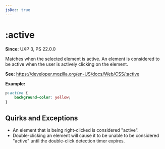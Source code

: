 ```yaml
---
jsDoc: true
---
```

# :active

**Since:** UXP 3, PS 22.0.0

Matches when the selected element is active. An element is considered to be active when the user is actively clicking on the element. 

**See:** https://developer.mozilla.org/en-US/docs/Web/CSS/:active

**Example:**

```css
p:active {
    background-color: yellow;
}
```

## Quirks and Exceptions

* An element that is being right-clicked is considered "active".
* Double-clicking an element will cause it to be unable to be considered "active" until the double-click detection timer expires.
